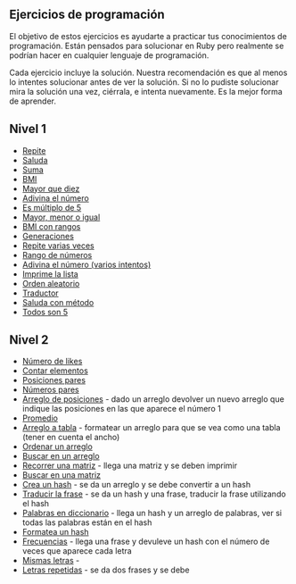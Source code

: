 ## Ejercicios de programación

El objetivo de estos ejercicios es ayudarte a practicar tus conocimientos de programación. Están pensados para solucionar en Ruby pero realmente se podrían hacer en cualquier lenguaje de programación.

Cada ejercicio incluye la solución. Nuestra recomendación es que al menos lo intentes solucionar antes de ver la solución. Si no lo pudiste solucionar mira la solución una vez, ciérrala, e intenta nuevamente. Es la mejor forma de aprender.

## Nivel 1

* [Repite](repite.md)
* [Saluda](saluda.md)
* [Suma](suma.md)
* [BMI](bmi.md)
* [Mayor que diez](mayor_que_diez.md)
* [Adivina el número](adivina.md)
* [Es múltiplo de 5](multiplo.md)
* [Mayor, menor o igual](mayor_menor_igual.md)
* [BMI con rangos](bmi2.md)
* [Generaciones](generaciones.md)
* [Repite varias veces](repite_varias_veces.md)
* [Rango de números](rango_numeros.md)
* [Adivina el número (varios intentos)](adivina_intentos.md)
* [Imprime la lista](imprime_lista.md)
* [Orden aleatorio](orden_aleatorio.md)
* [Traductor](traductor.md)
* [Saluda con método](saluda_metodo.md)
* [Todos son 5](todos_son_5.md)

## Nivel 2

* [Número de likes](numero_de_likes.md)
* [Contar elementos](contar.md)
* [Posiciones pares](posiciones_pares.md)
* [Números pares](numeros_pares.md)
* [Arreglo de posiciones](arreglo_de_posiciones.md) - dado un arreglo devolver un nuevo arreglo que indique las posiciones en las que aparece el número 1
* [Promedio](promedio.md)
* [Arreglo a tabla](arreglo_a_tabla.md) - formatear un arreglo para que se vea como una tabla (tener en cuenta el ancho)
* [Ordenar un arreglo](ordenar_arreglo.md)
* [Buscar en un arreglo](buscar_arreglo.md)
* [Recorrer una matriz](recorrer_matriz.md) - llega una matriz y se deben imprimir
* [Buscar en una matriz](buscar_matriz.md)
* [Crea un hash](hashes.md) - se da un arreglo y se debe convertir a un hash
* [Traducir la frase](traduce_la_frase.md) - se da un hash y una frase, traducir la frase utilizando el hash
* [Palabras en diccionario](palabras_en_diccionario.md) - llega un hash y un arreglo de palabras, ver si todas las palabras están en el hash
* [Formatea un hash](hash_formateado.md)
* [Frecuencias](frecuencias.md) - llega una frase y devuleve un hash con el número de veces que aparece cada letra
* [Mismas letras](mismas_letras.md) -  
* [Letras repetidas](letras_repetidas.md) - se da dos frases y se debe
